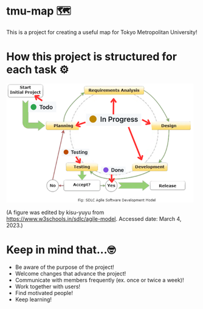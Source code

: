 # tmu-map :world_map:
This is a project for creating a useful map for Tokyo Metropolitan University!
# How this project is structured for each task :gear:
![A scheme of this project](/agile_dev_scheme.png)

(A figure was edited by kisu-yuyu from <https://www.w3schools.in/sdlc/agile-model>. Accessed date: March 4, 2023.)
# Keep in mind that...:nerd_face:
- Be aware of the purpose of the project!
- Welcome changes that advance the project!
- Communicate with members frequently (ex. once or twice a week)!
- Work together with users!
- Find motivated people!
- Keep learning!
